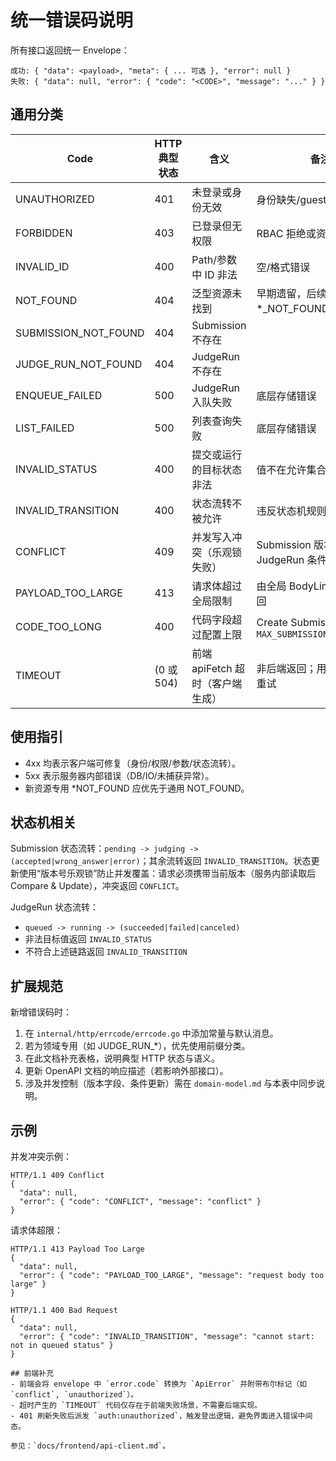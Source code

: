 # 统一错误码说明

所有接口返回统一 Envelope：

```
成功: { "data": <payload>, "meta": { ... 可选 }, "error": null }
失败: { "data": null, "error": { "code": "<CODE>", "message": "..." } }
```

## 通用分类

| Code | HTTP 典型状态 | 含义 | 备注 |
|------|----------------|------|------|
| UNAUTHORIZED | 401 | 未登录或身份无效 | 身份缺失/guest |
| FORBIDDEN | 403 | 已登录但无权限 | RBAC 拒绝或资源非 owner |
| INVALID_ID | 400 | Path/参数中 ID 非法 | 空/格式错误 |
| NOT_FOUND | 404 | 泛型资源未找到 | 早期遗留，后续用更具体的 *_NOT_FOUND 覆盖 |
| SUBMISSION_NOT_FOUND | 404 | Submission 不存在 | |
| JUDGE_RUN_NOT_FOUND | 404 | JudgeRun 不存在 | |
| ENQUEUE_FAILED | 500 | JudgeRun 入队失败 | 底层存储错误 |
| LIST_FAILED | 500 | 列表查询失败 | 底层存储错误 |
| INVALID_STATUS | 400 | 提交或运行的目标状态非法 | 值不在允许集合内 |
| INVALID_TRANSITION | 400 | 状态流转不被允许 | 违反状态机规则 |
| CONFLICT | 409 | 并发写入冲突（乐观锁失败） | Submission 版本号不匹配；JudgeRun 条件更新被抢占 |
| PAYLOAD_TOO_LARGE | 413 | 请求体超过全局限制 | 由全局 BodyLimit 中间件返回 |
| CODE_TOO_LONG | 400 | 代码字段超过配置上限 | Create Submission 时校验 `MAX_SUBMISSION_CODE_BYTES` |
| TIMEOUT | (0 或 504) | 前端 apiFetch 超时（客户端生成） | 非后端返回；用于统一提示重试 |

## 使用指引

- 4xx 均表示客户端可修复（身份/权限/参数/状态流转）。
- 5xx 表示服务器内部错误（DB/IO/未捕获异常）。
- 新资源专用 *NOT_FOUND 应优先于通用 NOT_FOUND。

## 状态机相关

Submission 状态流转：`pending -> judging -> (accepted|wrong_answer|error)`；其余流转返回 `INVALID_TRANSITION`。状态更新使用“版本号乐观锁”防止并发覆盖：请求必须携带当前版本（服务内部读取后 Compare & Update），冲突返回 `CONFLICT`。

JudgeRun 状态流转：
- `queued -> running -> (succeeded|failed|canceled)`
- 非法目标值返回 `INVALID_STATUS`
- 不符合上述链路返回 `INVALID_TRANSITION`

## 扩展规范

新增错误码时：
1. 在 `internal/http/errcode/errcode.go` 中添加常量与默认消息。
2. 若为领域专用（如 JUDGE_RUN_*），优先使用前缀分类。
3. 在此文档补充表格，说明典型 HTTP 状态与语义。
4. 更新 OpenAPI 文档的响应描述（若影响外部接口）。
5. 涉及并发控制（版本字段、条件更新）需在 `domain-model.md` 与本表中同步说明。

## 示例
并发冲突示例：
```
HTTP/1.1 409 Conflict
{
  "data": null,
  "error": { "code": "CONFLICT", "message": "conflict" }
}
```

请求体超限：
```
HTTP/1.1 413 Payload Too Large
{
  "data": null,
  "error": { "code": "PAYLOAD_TOO_LARGE", "message": "request body too large" }
}
```


```
HTTP/1.1 400 Bad Request
{
  "data": null,
  "error": { "code": "INVALID_TRANSITION", "message": "cannot start: not in queued status" }
}

## 前端补充
- 前端会将 envelope 中 `error.code` 转换为 `ApiError` 并附带布尔标记（如 `conflict`, `unauthorized`）。
- 超时产生的 `TIMEOUT` 代码仅存在于前端失败场景，不需要后端实现。
- 401 刷新失败后派发 `auth:unauthorized`，触发登出逻辑，避免界面进入错误中间态。

参见：`docs/frontend/api-client.md`。
```
